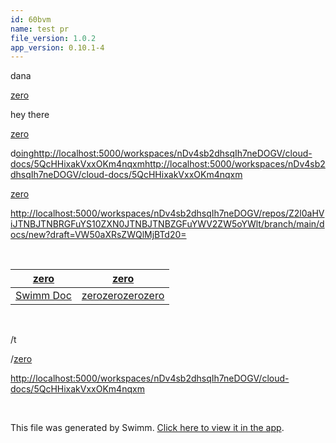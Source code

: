 ```yaml
---
id: 60bvm
name: test pr
file_version: 1.0.2
app_version: 0.10.1-4
---
```


dana

[zero](zero.4d4he.sw.md)

hey there

[zero](zero.4d4he.sw.md)

d[oinghttp://localhost:5000/workspaces/nDv4sb2dhsqIh7neDOGV/cloud-docs/5QcHHixakVxxOKm4nqxmhttp://localhost:5000/workspaces/nDv4sb2dhsqIh7neDOGV/cloud-docs/5QcHHixakVxxOKm4nqxm](http://localhost:5000/workspaces/nDv4sb2dhsqIh7neDOGV/cloud-docs/5QcHHixakVxxOKm4nqxm)

[zero](zero.4d4he.sw.md)

[http://localhost:5000/workspaces/nDv4sb2dhsqIh7neDOGV/repos/Z2l0aHViJTNBJTNBRGFuYS10ZXN0JTNBJTNBZGFuYWV2ZW5oYWlt/branch/main/docs/new?draft=VW50aXRsZWQlMjBTd20=](http://localhost:5000/workspaces/nDv4sb2dhsqIh7neDOGV/repos/Z2l0aHViJTNBJTNBRGFuYS10ZXN0JTNBJTNBZGFuYWV2ZW5oYWlt/branch/main/docs/new?draft=VW50aXRsZWQlMjBTd20=)

<br/>

|[zero](zero.4d4he.sw.md)                                                                                                           |[zero](zero.4d4he.sw.md)|
|-----------------------------------------------------------------------------------------------------------------------------------|------------------------|
|[Swimm Doc](swimm-doc.4d4he)|[zero](zero.4d4he.sw.md)[zero](zero.4d4he.sw.md)[zero](zero.4d4he.sw.md)[zero](zero.4d4he.sw.md.sw.md)|<br/>                   |

<br/>

/t

/[zero](zero.4d4he.sw.md)

[http://localhost:5000/workspaces/nDv4sb2dhsqIh7neDOGV/cloud-docs/5QcHHixakVxxOKm4nqxm](http://localhost:5000/workspaces/nDv4sb2dhsqIh7neDOGV/cloud-docs/5QcHHixakVxxOKm4nqxm)

<br/>

This file was generated by Swimm. [Click here to view it in the app](http://localhost:5000/repos/Z2l0aHViJTNBJTNBRGFuYS10ZXN0JTNBJTNBZGFuYWV2ZW5oYWlt/docs/60bvm).